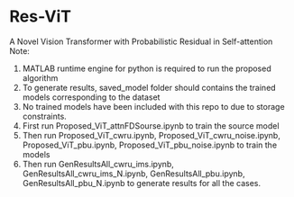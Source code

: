 # Res-ViT
A Novel Vision Transformer with Probabilistic Residual in Self-attention
Note: 
1. MATLAB runtime engine for python is required to run the proposed algorithm
2. To generate results, saved_model folder should contains the trained models corresponding to the dataset
3. No trained models have been included with this repo to due to storage constraints. 
4. First run Proposed_ViT_attnFDSourse.ipynb to train the source model
5. Then run Proposed_ViT_cwru.ipynb, Proposed_ViT_cwru_noise.ipynb, Proposed_ViT_pbu.ipynb, Proposed_ViT_pbu_noise.ipynb to train the models
6. Then run GenResultsAll_cwru_ims.ipynb, GenResultsAll_cwru_ims_N.ipynb, GenResultsAll_pbu.ipynb, GenResultsAll_pbu_N.ipynb to generate results for all the cases.
